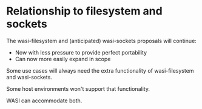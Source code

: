 # Relationship to filesystem and sockets

The wasi-filesystem and (anticipated) wasi-sockets proposals will continue:
 - Now with less pressure to provide perfect portability
 - Can now more easily expand in scope

Some use cases will always need the extra functionality of wasi-filesystem
and wasi-sockets.

Some host environments won't support that functionality.

WASI can accommodate both.
